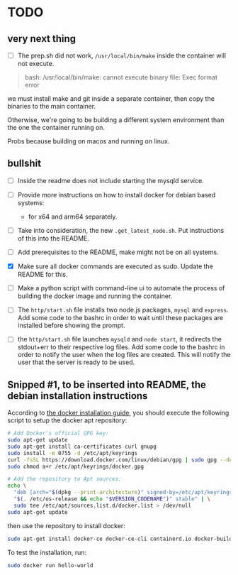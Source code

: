 # TODO

## very next thing

- [ ] The prep.sh did not work, `/usr/local/bin/make` inside the container will not execute.

>bash: /usr/local/bin/make: cannot execute binary file: Exec format error

we must install make and git inside a separate container, then copy the binaries to the main container.

Otherwise, we're going to be building a different system environment than the one the container running on.

Probs because building on macos and running on linux.

## bullshit











- [ ] Inside the readme does not include starting the mysqld service.




- [ ] Provide more instructions on how to install docker for debian based systems:
  - for x64 and arm64 separately.

- [ ] Take into consideration, the new `.get_latest_node.sh`. Put instructions of this into the README.

- [ ] Add prerequisites to the README, make might not be on all systems.

- [X] Make sure all docker commands are executed as sudo. Update the README for this.

- [ ] Make a python script with command-line ui to automate the process of building the docker image and running the container.

- [ ] The `http/start.sh` file installs two node.js packages, `mysql` and `express`. Add some code to the bashrc in order to wait until
these packages are installed before showing the prompt.

- [ ] the `http/start.sh` file launches `mysqld` and `node start`, it redirects the stdout+err to their respective log files. Add some code
to the bashrc in order to notify the user when the log files are created. This will notify the user that the server is ready to be used.


## Snipped #1, to be inserted into README, the debian installation instructions

According to [the docker installation guide](https://docs.docker.com/engine/install/debian/), you should execute the following script to
setup the docker apt repository:

```bash
# Add Docker's official GPG key:
sudo apt-get update
sudo apt-get install ca-certificates curl gnupg
sudo install -m 0755 -d /etc/apt/keyrings
curl -fsSL https://download.docker.com/linux/debian/gpg | sudo gpg --dearmor -o /etc/apt/keyrings/docker.gpg
sudo chmod a+r /etc/apt/keyrings/docker.gpg

# Add the repository to Apt sources:
echo \
  "deb [arch="$(dpkg --print-architecture)" signed-by=/etc/apt/keyrings/docker.gpg] https://download.docker.com/linux/debian \
  "$(. /etc/os-release && echo "$VERSION_CODENAME")" stable" | \
  sudo tee /etc/apt/sources.list.d/docker.list > /dev/null
sudo apt-get update
```

then use the repository to install docker:

```bash
sudo apt-get install docker-ce docker-ce-cli containerd.io docker-buildx-plugin docker-compose-plugin
```

To test the installation, run:

```bash
sudo docker run hello-world
```
